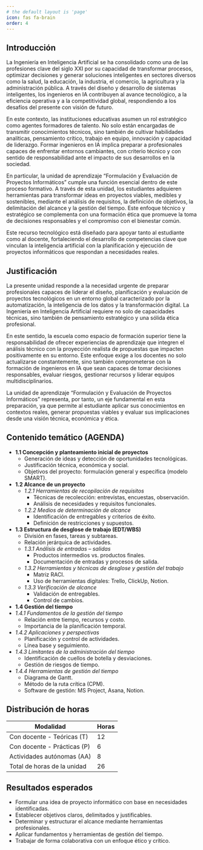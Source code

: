 ```yaml
---
# the default layout is 'page'
icon: fas fa-brain
order: 4
---
```


## Introducción
La Ingeniería en Inteligencia Artificial se ha consolidado como una de las profesiones clave del siglo XXI por su capacidad de transformar procesos, optimizar decisiones y generar soluciones inteligentes en sectores diversos como la salud, la educación, la industria, el comercio, la agricultura y la administración pública. A través del diseño y desarrollo de sistemas inteligentes, los ingenieros en IA contribuyen al avance tecnológico, a la eficiencia operativa y a la competitividad global, respondiendo a los desafíos del presente con visión de futuro.
 
En este contexto, las instituciones educativas asumen un rol estratégico como agentes formadores de talento. No solo están encargadas de transmitir conocimientos técnicos, sino también de cultivar habilidades analíticas, pensamiento crítico, trabajo en equipo, innovación y capacidad de liderazgo. Formar ingenieros en IA implica preparar a profesionales capaces de enfrentar entornos cambiantes, con criterio técnico y con sentido de responsabilidad ante el impacto de sus desarrollos en la sociedad.
 
En particular, la unidad de aprendizaje “Formulación y Evaluación de Proyectos Informáticos” cumple una función esencial dentro de este proceso formativo. A través de esta unidad, los estudiantes adquieren herramientas para transformar ideas en proyectos viables, medibles y sostenibles, mediante el análisis de requisitos, la definición de objetivos, la delimitación del alcance y la gestión del tiempo. Este enfoque técnico y estratégico se complementa con una formación ética que promueve la toma de decisiones responsables y el compromiso con el bienestar común.
 
Este recurso tecnológico está diseñado para apoyar tanto al estudiante como al docente, fortaleciendo el desarrollo de competencias clave que vinculan la inteligencia artificial con la planificación y ejecución de proyectos informáticos que respondan a necesidades reales.

## Justificación
La presente unidad responde a la necesidad urgente de preparar profesionales capaces de liderar el diseño, planificación y evaluación de proyectos tecnológicos en un entorno global caracterizado por la automatización, la inteligencia de los datos y la transformación digital. La Ingeniería en Inteligencia Artificial requiere no solo de capacidades técnicas, sino también de pensamiento estratégico y una sólida ética profesional.
 
En este sentido, la escuela como espacio de formación superior tiene la responsabilidad de ofrecer experiencias de aprendizaje que integren el análisis técnico con la proyección realista de propuestas que impacten positivamente en su entorno. Este enfoque exige a los docentes no solo actualizarse constantemente, sino también comprometerse con la formación de ingenieros en IA que sean capaces de tomar decisiones responsables, evaluar riesgos, gestionar recursos y liderar equipos multidisciplinarios.
 
La unidad de aprendizaje “Formulación y Evaluación de Proyectos Informáticos” representa, por tanto, un eje fundamental en esta preparación, ya que permite al estudiante aplicar sus conocimientos en contextos reales, generar propuestas viables y evaluar sus implicaciones desde una visión técnica, económica y ética.

## Contenido temático (AGENDA) 
- **1.1 Concepción y planteamiento inicial de proyectos** 
  - Generación de ideas y detección de oportunidades tecnológicas. 
  - Justificación técnica, económica y social. 
  - Objetivos del proyecto: formulación general y específica (modelo SMART). 
- **1.2 Alcance de un proyecto** 
  - *1.2.1 Herramientas de recopilación de requisitos* 
    - Técnicas de recolección: entrevistas, encuestas, observación. 
    - Análisis de necesidades y requisitos funcionales. 
  - *1.2.2 Medios de determinación de alcance* 
    - Identificación de entregables y criterios de éxito. 
    - Definición de restricciones y supuestos. 
- **1.3 Estructura de desglose de trabajo (EDT/WBS)** 
  - División en fases, tareas y subtareas. 
  - Relación jerárquica de actividades. 
  - *1.3.1 Análisis de entradas – salidas* 
    - Productos intermedios vs. productos finales. 
    - Documentación de entradas y procesos de salida. 
  - *1.3.2 Herramientas y técnicas de desglose y gestión del trabajo* 
    - Matriz RACI. 
    - Uso de herramientas digitales: Trello, ClickUp, Notion. 
  - *1.3.3 Verificación de alcance* 
    - Validación de entregables. 
    - Control de cambios. 
- **1.4 Gestión del tiempo** 
- *1.4.1 Fundamentos de la gestión del tiempo* 
  - Relación entre tiempo, recursos y costo. 
  - Importancia de la planificación temporal. 
- *1.4.2 Aplicaciones y perspectivas* 
  - Planificación y control de actividades. 
  - Línea base y seguimiento. 
- *1.4.3 Limitantes de la administración del tiempo* 
  - Identificación de cuellos de botella y desviaciones. 
  - Gestión de riesgos de tiempo. 
- *1.4.4 Herramientas de gestión del tiempo* 
  - Diagrama de Gantt. 
  - Método de la ruta crítica (CPM). 
  - Software de gestión: MS Project, Asana, Notion. 

## Distribución de horas

| Modalidad                   | Horas |
| --------------------------- | ----- |
| Con docente - Teóricas (T)  | 12    |
| Con docente - Prácticas (P) | 6     |
| Actividades autónomas (AA)  | 8     |
| Total de horas de la unidad | 26    |

## Resultados esperados
- Formular una idea de proyecto informático con base en necesidades identificadas.
 - Establecer objetivos claros, delimitados y justificables.
 - Determinar y estructurar el alcance mediante herramientas profesionales.
 - Aplicar fundamentos y herramientas de gestión del tiempo.
 - Trabajar de forma colaborativa con un enfoque ético y crítico.



